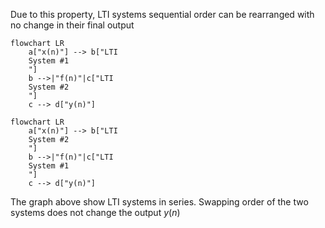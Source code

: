Due to this property, LTI systems sequential order can be rearranged with no change in their final output

```mermaid
flowchart LR
	a["x(n)"] --> b["LTI
	System #1
	"]
	b -->|"f(n)"|c["LTI
	System #2
	"]
	c --> d["y(n)"]
```
```mermaid
flowchart LR
	a["x(n)"] --> b["LTI
	System #2
	"]
	b -->|"f(n)"|c["LTI
	System #1
	"]
	c --> d["y(n)"]
```

The graph above show LTI systems in series. Swapping order of the two systems does not change the output $y(n)$